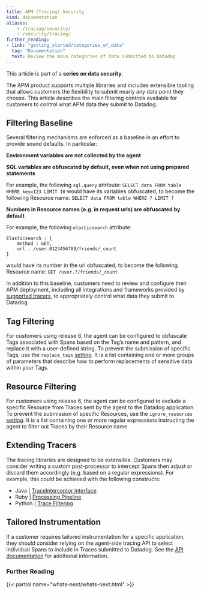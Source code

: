 ```yaml
---
title: APM (Tracing) Security
kind: documentation
aliases:
    - /tracing/security/
    - /security/tracing/
further_reading:
- link: "getting_started/categories_of_data"
  tag: "Documentation"
  text: Review the main categories of data submitted to Datadog
---
```


This article is part of a **series on data security**.

The APM product supports multiple libraries and includes extensible tooling that allows customers the flexibility to submit nearly any data point they choose. This article describes the main filtering controls available for customers to control what APM data they submit to Datadog.

## Filtering Baseline

Several filtering mechanisms are enforced as a baseline in an effort to provide sound defaults. In particular:

**Environment variables are not collected by the agent**

**SQL variables are obfuscated by default, even when not using prepared statements**

For example, the following `sql.query` attribute:
`SELECT data FROM table WHERE key=123 LIMIT 10`
would have its variables obfuscated, to become the following Resource name:
`SELECT data FROM table WHERE ? LIMIT ?`

**Numbers in Resource names (e.g. in request urls) are obfuscated by default**

For example, the following `elasticsearch` attribute:
```
Elasticsearch : {
    method : GET,
    url : /user.0123456789/friends/_count
}
```
would have its number in the url obfuscated, to become the following Resource name:
`GET /user.?/friends/_count`

In addition to this baseline, customers need to review and configure their APM deployment, including all integrations and frameworks provided by [supported tracers][1], to appropriately control what data they submit to Datadog.

## Tag Filtering

For customers using release 6, the agent can be configured to obfuscate Tags associated with Spans based on the Tag’s name and pattern, and replace it with a user-defined string. To prevent the submission of specific Tags, use the `replace_tags` [setting][2]. It is a list containing one or more groups of parameters that describe how to perform replacements of sensitive data within your Tags.

## Resource Filtering

For customers using release 6, the agent can be configured to exclude a specific Resource from Traces sent by the agent to the Datadog application. To prevent the submission of specific Resources, use the `ignore_resources` [setting][2]. It is a list containing one or more regular expressions instructing the agent to filter out Traces by their Resource name.

## Extending Tracers

The tracing libraries are designed to be extensible. Customers may consider writing a custom post-processor to intercept Spans then adjust or discard them accordingly (e.g. based on a regular expressions). For example, this could be achieved with the following constructs:

* Java | [TraceInterceptor interface][3]
* Ruby | [Processing Pipeline][4]
* Python | [Trace Filtering][5]

## Tailored Instrumentation

If a customer requires tailored instrumentation for a specific application, they should consider relying on the agent-side tracing API to select individual Spans to include in Traces submitted to Datadog. See the [API documentation][6] for additional information.

### Further Reading

{{< partial name="whats-next/whats-next.html" >}}

[1]: /tracing/languages/
[2]: /tracing/setup/#agent-configuration
[3]: https://github.com/DataDog/dd-trace-java/blob/master/dd-trace-api/src/main/java/datadog/trace/api/interceptor/TraceInterceptor.java
[4]: http://gems.datadoghq.com/trace/docs/#Processing_Pipeline
[5]: http://pypi.datadoghq.com/trace/docs/#trace-filtering
[6]: /api/?lang=python#tracing
